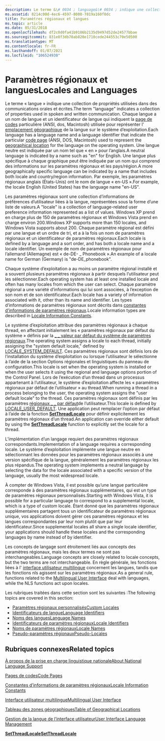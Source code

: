 ```yaml
---
description: Le terme &\# 0034 ; language&\# 0034 ; indique une collection de propriétés utilisées dans des communications orales et écrites.
ms.assetid: 8214c00d-4ec6-4597-8088-7819a160f0dc
title: Paramètres régionaux et langues
ms.topic: article
ms.date: 05/31/2018
ms.openlocfilehash: df2c0d0fa41b9186b2135d9497d52de24577bbae
ms.sourcegitcommit: 831e8f3db78ab820e1710cede244553c70e50500
ms.translationtype: MT
ms.contentlocale: fr-FR
ms.lasthandoff: 01/07/2021
ms.locfileid: "106524930"
---
```

# <a name="locales-and-languages"></a><span data-ttu-id="161f6-103">Paramètres régionaux et langues</span><span class="sxs-lookup"><span data-stu-id="161f6-103">Locales and Languages</span></span>

<span data-ttu-id="161f6-104">Le terme « langue » indique une collection de propriétés utilisées dans des communications orales et écrites.</span><span class="sxs-lookup"><span data-stu-id="161f6-104">The term "language" indicates a collection of properties used in spoken and written communication.</span></span> <span data-ttu-id="161f6-105">Chaque langue a un nom de langue et un identificateur de langue qui indiquent la [page de codes](code-pages.md) particulière (ANSI, dos, Macintosh) utilisée pour représenter l' [emplacement géographique](table-of-geographical-locations.md) de la langue sur le système d’exploitation.</span><span class="sxs-lookup"><span data-stu-id="161f6-105">Each language has a language name and a language identifier that indicate the particular [code page](code-pages.md) (ANSI, DOS, Macintosh) used to represent the [geographical location](table-of-geographical-locations.md) for the language on the operating system.</span></span> <span data-ttu-id="161f6-106">Une langue neutre est indiquée par un nom tel que « en » pour l’anglais.</span><span class="sxs-lookup"><span data-stu-id="161f6-106">A neutral language is indicated by a name such as "en" for English.</span></span> <span data-ttu-id="161f6-107">Une langue plus spécifique à chaque graphique peut être indiquée par un nom qui comprend des informations sur les paramètres régionaux et les pays/région.</span><span class="sxs-lookup"><span data-stu-id="161f6-107">A more geographically specific language can be indicated by a name that includes both locale and country/region information.</span></span> <span data-ttu-id="161f6-108">Par exemple, les paramètres régionaux anglais (États-Unis) ont le nom de langue « en-US ».</span><span class="sxs-lookup"><span data-stu-id="161f6-108">For example, the locale English (United States) has the language name "en-US".</span></span>

<span data-ttu-id="161f6-109">Les paramètres régionaux sont une collection d’informations de préférences d’utilisateur liées à la langue, représentées sous la forme d’une liste de valeurs.</span><span class="sxs-lookup"><span data-stu-id="161f6-109">A "locale" is a collection of language-related user preference information represented as a list of values.</span></span> <span data-ttu-id="161f6-110">Windows XP prend en charge plus de 150 de paramètres régionaux et Windows Vista prend en charge environ 200.</span><span class="sxs-lookup"><span data-stu-id="161f6-110">Windows XP supports more than 150 locales, and Windows Vista supports about 200.</span></span> <span data-ttu-id="161f6-111">Chaque paramètre régional est défini par une langue et un ordre de tri, et a à la fois un nom de paramètres régionaux et un identificateur de paramètres régionaux.</span><span class="sxs-lookup"><span data-stu-id="161f6-111">Each locale is defined by a language and a sort order, and has both a locale name and a locale identifier.</span></span> <span data-ttu-id="161f6-112">Un exemple de nom de paramètres régionaux pour l’allemand (Allemagne) est « de-DE- \_ Phonebook ».</span><span class="sxs-lookup"><span data-stu-id="161f6-112">An example of a locale name for German (Germany) is "de-DE\_phonebook".</span></span>

<span data-ttu-id="161f6-113">Chaque système d’exploitation a au moins un paramètre régional installé et a souvent plusieurs paramètres régionaux à partir desquels l’utilisateur peut les sélectionner.</span><span class="sxs-lookup"><span data-stu-id="161f6-113">Each operating system has at least one installed locale and often has many locales from which the user can select.</span></span> <span data-ttu-id="161f6-114">Chaque paramètre régional a une variété d’informations qui lui sont associées, à l’exception de son nom et de son identificateur.</span><span class="sxs-lookup"><span data-stu-id="161f6-114">Each locale has a variety of information associated with it, other than its name and identifier.</span></span> <span data-ttu-id="161f6-115">Les types d’informations de paramètres régionaux sont décrits dans [constantes d’informations de paramètres régionaux](locale-information-constants.md).</span><span class="sxs-lookup"><span data-stu-id="161f6-115">Locale information types are described in [Locale Information Constants](locale-information-constants.md).</span></span>

<span data-ttu-id="161f6-116">Le système d’exploitation attribue des paramètres régionaux à chaque thread, en affectant initialement les « paramètres régionaux par défaut du système » définis par la [ \_ \_ valeur par défaut du système de paramètres régionaux](locale-system-default.md).</span><span class="sxs-lookup"><span data-stu-id="161f6-116">The operating system assigns a locale to each thread, initially assigning the "system default locale," defined by [LOCALE\_SYSTEM\_DEFAULT](locale-system-default.md).</span></span> <span data-ttu-id="161f6-117">Ces paramètres régionaux sont définis lors de l’installation du système d’exploitation ou lorsque l’utilisateur le sélectionne à l’aide de la section Options régionales et linguistiques du panneau de configuration.</span><span class="sxs-lookup"><span data-stu-id="161f6-117">This locale is set when the operating system is installed or when the user selects it using the regional and language options portion of the Control Panel.</span></span> <span data-ttu-id="161f6-118">Lors de l’exécution d’un thread dans un processus appartenant à l’utilisateur, le système d’exploitation affecte les « paramètres régionaux par défaut de l’utilisateur » au thread.</span><span class="sxs-lookup"><span data-stu-id="161f6-118">When running a thread in a process belonging to the user, the operating system assigns the "user default locale" to the thread.</span></span> <span data-ttu-id="161f6-119">Ces paramètres régionaux sont définis par les paramètres [régionaux \_ \_ par défaut](locale-user-default.md)de l’utilisateur.</span><span class="sxs-lookup"><span data-stu-id="161f6-119">This locale is defined by [LOCALE\_USER\_DEFAULT](locale-user-default.md).</span></span> <span data-ttu-id="161f6-120">Une application peut remplacer l’option par défaut à l’aide de la fonction [**SetThreadLocale**](/windows/desktop/api/Winnls/nf-winnls-setthreadlocale) pour définir explicitement les paramètres régionaux d’un thread.</span><span class="sxs-lookup"><span data-stu-id="161f6-120">An application can override either default by using the [**SetThreadLocale**](/windows/desktop/api/Winnls/nf-winnls-setthreadlocale) function to explicitly set the locale for a thread.</span></span>

<span data-ttu-id="161f6-121">L’implémentation d’un langage requiert des paramètres régionaux correspondants.</span><span class="sxs-lookup"><span data-stu-id="161f6-121">Implementation of a language requires a corresponding locale.</span></span> <span data-ttu-id="161f6-122">Le système d’exploitation implémente une langue neutre en sélectionnant les données pour les paramètres régionaux associés à une version spécifique de la langue, généralement les paramètres régionaux les plus répandus.</span><span class="sxs-lookup"><span data-stu-id="161f6-122">The operating system implements a neutral language by selecting the data for the locale associated with a specific version of the language, usually the most widespread locale.</span></span>

<span data-ttu-id="161f6-123">À compter de Windows Vista, il est possible qu’une langue particulière corresponde à des paramètres régionaux supplémentaires, qui est un type de paramètres régionaux personnalisés.</span><span class="sxs-lookup"><span data-stu-id="161f6-123">Starting with Windows Vista, it is possible for a particular language to correspond to a supplemental locale, which is a type of custom locale.</span></span> <span data-ttu-id="161f6-124">Étant donné que les paramètres régionaux supplémentaires partagent tous un identificateur de paramètres régionaux unique, vos applications doivent gérer ces paramètres régionaux et les langues correspondantes par leur nom plutôt que par leur identificateur.</span><span class="sxs-lookup"><span data-stu-id="161f6-124">Since supplemental locales all share a single locale identifier, your applications should handle these locales and the corresponding languages by name instead of by identifier.</span></span>

<span data-ttu-id="161f6-125">Les concepts de langage sont étroitement liés aux concepts des paramètres régionaux, mais les deux termes ne sont pas interchangeables.</span><span class="sxs-lookup"><span data-stu-id="161f6-125">Language concepts are closely related to locale concepts, but the two terms are not interchangeable.</span></span> <span data-ttu-id="161f6-126">En règle générale, les fonctions liées à l' [interface utilisateur multilingue](multilingual-user-interface.md) concernent les langues, tandis que les fonctions nls agissent sur les paramètres régionaux.</span><span class="sxs-lookup"><span data-stu-id="161f6-126">As a general rule, functions related to the [Multilingual User Interface](multilingual-user-interface.md) deal with languages, while the NLS functions act upon locales.</span></span>

<span data-ttu-id="161f6-127">Les rubriques traitées dans cette section sont les suivantes :</span><span class="sxs-lookup"><span data-stu-id="161f6-127">The following topics are covered in this section:</span></span>

-   [<span data-ttu-id="161f6-128">Paramètres régionaux personnalisés</span><span class="sxs-lookup"><span data-stu-id="161f6-128">Custom Locales</span></span>](custom-locales.md)
-   [<span data-ttu-id="161f6-129">Identificateurs de langue</span><span class="sxs-lookup"><span data-stu-id="161f6-129">Language Identifiers</span></span>](language-identifiers.md)
-   [<span data-ttu-id="161f6-130">Noms des langues</span><span class="sxs-lookup"><span data-stu-id="161f6-130">Language Names</span></span>](language-names.md)
-   [<span data-ttu-id="161f6-131">Identificateurs de paramètres régionaux</span><span class="sxs-lookup"><span data-stu-id="161f6-131">Locale Identifiers</span></span>](locale-identifiers.md)
-   [<span data-ttu-id="161f6-132">Noms de paramètres régionaux</span><span class="sxs-lookup"><span data-stu-id="161f6-132">Locale Names</span></span>](locale-names.md)
-   [<span data-ttu-id="161f6-133">Pseudo-paramètres régionaux</span><span class="sxs-lookup"><span data-stu-id="161f6-133">Pseudo-Locales</span></span>](pseudo-locales.md)

## <a name="related-topics"></a><span data-ttu-id="161f6-134">Rubriques connexes</span><span class="sxs-lookup"><span data-stu-id="161f6-134">Related topics</span></span>

<dl> <dt>

[<span data-ttu-id="161f6-135">À propos de la prise en charge linguistique nationale</span><span class="sxs-lookup"><span data-stu-id="161f6-135">About National Language Support</span></span>](about-national-language-support.md)
</dt> <dt>

[<span data-ttu-id="161f6-136">Pages de codes</span><span class="sxs-lookup"><span data-stu-id="161f6-136">Code Pages</span></span>](code-pages.md)
</dt> <dt>

[<span data-ttu-id="161f6-137">Constantes d’informations de paramètres régionaux</span><span class="sxs-lookup"><span data-stu-id="161f6-137">Locale Information Constants</span></span>](locale-information-constants.md)
</dt> <dt>

[<span data-ttu-id="161f6-138">Interface utilisateur multilingue</span><span class="sxs-lookup"><span data-stu-id="161f6-138">Multilingual User Interface</span></span>](multilingual-user-interface.md)
</dt> <dt>

[<span data-ttu-id="161f6-139">Tableau des zones géographiques</span><span class="sxs-lookup"><span data-stu-id="161f6-139">Table of Geographical Locations</span></span>](table-of-geographical-locations.md)
</dt> <dt>

[<span data-ttu-id="161f6-140">Gestion de la langue de l’interface utilisateur</span><span class="sxs-lookup"><span data-stu-id="161f6-140">User Interface Language Management</span></span>](user-interface-language-management.md)
</dt> <dt>

[<span data-ttu-id="161f6-141">**SetThreadLocale**</span><span class="sxs-lookup"><span data-stu-id="161f6-141">**SetThreadLocale**</span></span>](/windows/desktop/api/Winnls/nf-winnls-setthreadlocale)
</dt> </dl>

 

 



